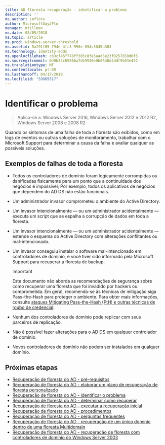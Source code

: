 ```yaml
---
title: AD floresta recuperação - identificar o problema
description: ''
ms.author: joflore
author: MicrosoftGuyJFlo
manager: mtillman
ms.date: 08/09/2018
ms.topic: article
ms.prod: windows-server-threshold
ms.assetid: 5a291f65-794e-4fc3-996e-094c5845a383
ms.technology: identity-adds
ms.openlocfilehash: cb3cf45f778ff305c8fe5aad5e23f0257650d6f5
ms.sourcegitcommit: 0d0b32c8986ba7db9536e0b8648d4ddf9b03e452
ms.translationtype: MT
ms.contentlocale: pt-BR
ms.lasthandoff: 04/17/2019
ms.locfileid: "59865517"
---
```

# <a name="identify-the-problem"></a>Identificar o problema

>Aplica-se a: Windows Server 2016, Windows Server 2012 e 2012 R2, Windows Server 2008 e 2008 R2
  
Quando os sintomas de uma falha de toda a floresta são exibidos, como em logs de eventos ou outras soluções de monitoramento, trabalhar com o Microsoft Support para determinar a causa da falha e avaliar qualquer as possíveis soluções.  

## <a name="examples-of-forest-wide-failures"></a>Exemplos de falhas de toda a floresta

- Todos os controladores de domínio foram logicamente corrompidas ou danificadas fisicamente para um ponto que a continuidade dos negócios é impossível; Por exemplo, todos os aplicativos de negócios que dependem do AD DS não estão funcionais.  
- Um administrador invasor comprometeu o ambiente do Active Directory.  
- Um invasor intencionalmente — ou um administrador acidentalmente — executa um script que se espalha a corrupção de dados em toda a floresta.  
- Um invasor intencionalmente — ou um administrador acidentalmente — estende o esquema do Active Directory com alterações conflitantes ou mal-intencionado.  
- Um invasor conseguiu instalar o software mal-intencionado em controladores de domínio, e você tiver sido informado pela Microsoft Support para recuperar a floresta de backup.  
  
   > [!IMPORTANT]
   >  Este documento não aborda as recomendações de segurança sobre como recuperar uma floresta que foi invadido por hackers ou comprometida. Em geral, recomenda-se às técnicas de mitigação siga Pass-the-Hash para proteger o ambiente. Para obter mais informações, consulte [ataques Mitigating Pass-the-Hash (PtH) e outras técnicas de roubo de credencial](https://www.microsoft.com/download/details.aspx?id=36036).
  
- Nenhum dos controladores de domínio pode replicar com seus parceiros de replicação.  
- Não é possível fazer alterações para o AD DS em qualquer controlador de domínio.  
- Novos controladores de domínio não podem ser instalados em qualquer domínio.  
  
## <a name="next-steps"></a>Próximas etapas

- [Recuperação de floresta do AD - pré-requisitos](AD-Forest-Recovery-Prerequisties.md)  
- [Recuperação de floresta do AD - elaborar um plano de recuperação de floresta personalizado](AD-Forest-Recovery-Devising-a-Plan.md)  
- [Recuperação de floresta do AD - identificar o problema](AD-Forest-Recovery-Identify-the-Problem.md)
- [Recuperação de floresta do AD - determinar como recuperar](AD-Forest-Recovery-Determine-how-to-Recover.md)
- [Recuperação de floresta do AD - executar a recuperação inicial](AD-Forest-Recovery-Perform-initial-recovery.md)  
- [Recuperação de floresta do AD - procedimentos](AD-Forest-Recovery-Procedures.md)  
- [Recuperação de floresta do AD - perguntas frequentes](AD-Forest-Recovery-FAQ.md)  
- [Recuperação de floresta do AD - recuperação de um único domínio dentro de uma floresta Multidomain](AD-Forest-Recovery-Single-Domain-in-Multidomain-Recovery.md)  
- [Recuperação de floresta do AD - recuperação de floresta com controladores de domínio do Windows Server 2003](AD-Forest-Recovery-Windows-Server-2003.md) 
